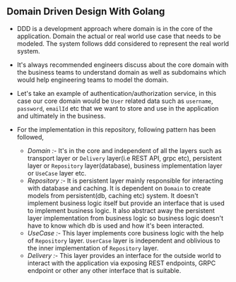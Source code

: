 ## Domain Driven Design With Golang
* DDD is a development approach where domain is in the core of the application. Domain the actual or real world use case that needs to be modeled. The system follows ddd considered to represent the real world system.

* It's always recommended engineers discuss about the core domain with the business teams to understand domain as well as subdomains which would help engineering teams to model the domain.

* Let's take an example of authentication/authorization service, in this case our core domain would be `User` related data such as `username`, `password`, `emailId` etc that we want to store and use in the application and ultimately in the business.

* For the implementation in this repository, following pattern has been followed,
    * _Domain :-_ It's in the core and independent of all the layers such as transport layer or `Delivery` layer(i.e REST API, grpc etc), persistent layer or `Repository` layer(database), business implementation layer or `UseCase` layer etc.
    * _Repository :-_ It is persistent layer mainly responsible for interacting with database and caching.
    It is dependent on `Domain` to create models from persistent(db, caching etc) system. It doesn't implement business logic itself but provide an interface that is used to implement business logic. It also abstract away the persistent layer implementation from business logic so business logic doesn't have to know which db is used and how it's been interacted. 
    * _UseCase :-_ This layer implements core business logic with the help of `Repository` layer. `UserCase` layer is independent and oblivious to the inner implementation of `Repository` layer.
    * _Delivery :-_ This layer provides an interface for the outside world to interact with the application via exposing REST endpoints, GRPC endpoint or other any other interface that is suitable.